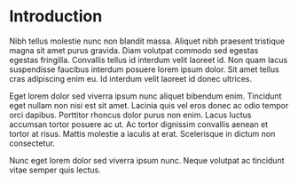 # Introduction

Nibh tellus molestie nunc non blandit massa. Aliquet nibh praesent tristique magna sit amet purus gravida. Diam volutpat commodo sed egestas egestas fringilla. Convallis tellus id interdum velit laoreet id. Non quam lacus suspendisse faucibus interdum posuere lorem ipsum dolor. Sit amet tellus cras adipiscing enim eu. Id interdum velit laoreet id donec ultrices.

Eget lorem dolor sed viverra ipsum nunc aliquet bibendum enim. Tincidunt eget nullam non nisi est sit amet. Lacinia quis vel eros donec ac odio tempor orci dapibus. Porttitor rhoncus dolor purus non enim. Lacus luctus accumsan tortor posuere ac ut. Ac tortor dignissim convallis aenean et tortor at risus. Mattis molestie a iaculis at erat. Scelerisque in dictum non consectetur.

Nunc eget lorem dolor sed viverra ipsum nunc. Neque volutpat ac tincidunt vitae semper quis lectus.